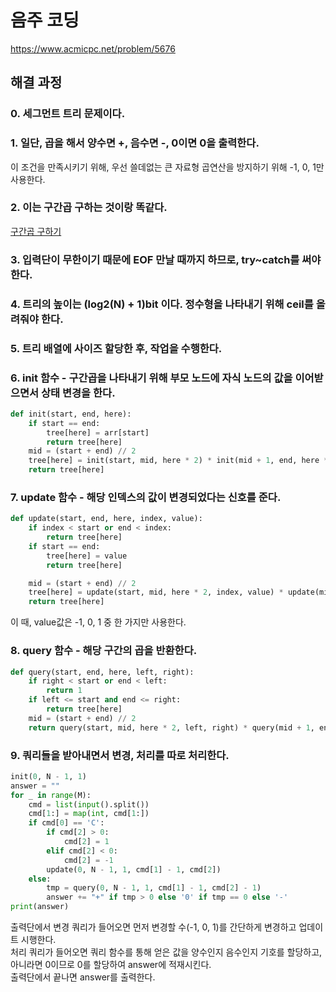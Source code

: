 # 음주 코딩
https://www.acmicpc.net/problem/5676
## 해결 과정
### 0. 세그먼트 트리 문제이다.
### 1. 일단, 곱을 해서 양수면 +, 음수면 -, 0이면 0을 출력한다.
이 조건을 만족시키기 위해, 우선 쓸데없는 큰 자료형 곱연산을 방지하기 위해 -1, 0, 1만 사용한다.
### 2. 이는 구간곱 구하는 것이랑 똑같다.
[구간곱 구하기](https://www.acmicpc.net/problem/11505)
### 3. 입력단이 무한이기 때문에 EOF 만날 때까지 하므로, try~catch를 써야 한다.
### 4. 트리의 높이는 (log2(N) + 1)bit 이다. 정수형을 나타내기 위해 ceil를 올려줘야 한다.
### 5. 트리 배열에 사이즈 할당한 후, 작업을 수행한다.
### 6. init 함수 - 구간곱을 나타내기 위해 부모 노드에 자식 노드의 값을 이어받으면서 상태 변경을 한다.
```python
def init(start, end, here):
    if start == end:
        tree[here] = arr[start]
        return tree[here]
    mid = (start + end) // 2
    tree[here] = init(start, mid, here * 2) * init(mid + 1, end, here * 2 + 1)
    return tree[here]
```
### 7. update 함수 - 해당 인덱스의 값이 변경되었다는 신호를 준다.
```python
def update(start, end, here, index, value):
    if index < start or end < index:
        return tree[here]
    if start == end:
        tree[here] = value
        return tree[here]

    mid = (start + end) // 2
    tree[here] = update(start, mid, here * 2, index, value) * update(mid + 1, end, here * 2 + 1, index, value)
    return tree[here]
```
이 때, value값은 -1, 0, 1 중 한 가지만 사용한다.
### 8. query 함수 - 해당 구간의 곱을 반환한다.
```python
def query(start, end, here, left, right):
    if right < start or end < left:
        return 1
    if left <= start and end <= right:
        return tree[here]
    mid = (start + end) // 2
    return query(start, mid, here * 2, left, right) * query(mid + 1, end, here * 2 + 1, left, right)
```
### 9. 쿼리들을 받아내면서 변경, 처리를 따로 처리한다.
```python
init(0, N - 1, 1)
answer = ""
for _ in range(M):
    cmd = list(input().split())
    cmd[1:] = map(int, cmd[1:])
    if cmd[0] == 'C':
        if cmd[2] > 0:
            cmd[2] = 1
        elif cmd[2] < 0:
            cmd[2] = -1
        update(0, N - 1, 1, cmd[1] - 1, cmd[2])
    else:
        tmp = query(0, N - 1, 1, cmd[1] - 1, cmd[2] - 1)
        answer += "+" if tmp > 0 else '0' if tmp == 0 else '-'
print(answer)
```
출력단에서 변경 쿼리가 들어오면 먼저 변경할 수(-1, 0, 1)를 간단하게 변경하고 업데이트 시행한다.      
처리 쿼리가 들어오면 쿼리 함수를 통해 얻은 값을 양수인지 음수인지 기호를 할당하고, 아니라면 0이므로 0를 할당하여 answer에 적재시킨다.        
출력단에서 끝나면 answer를 출력한다.
